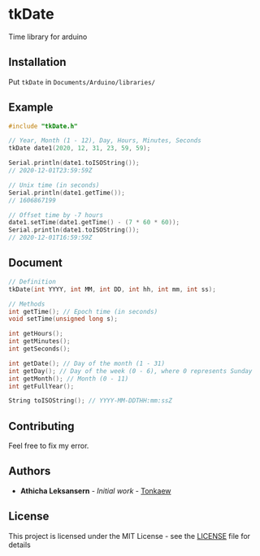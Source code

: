 # tkDate

Time library for arduino

## Installation

Put `tkDate` in `Documents/Arduino/libraries/`

## Example

```cpp
#include "tkDate.h"

// Year, Month (1 - 12), Day, Hours, Minutes, Seconds
tkDate date1(2020, 12, 31, 23, 59, 59);

Serial.println(date1.toISOString());
// 2020-12-01T23:59:59Z

// Unix time (in seconds)
Serial.println(date1.getTime());
// 1606867199

// Offset time by -7 hours
date1.setTime(date1.getTime() - (7 * 60 * 60));
Serial.println(date1.toISOString());
// 2020-12-01T16:59:59Z
```

## Document

```cpp
// Definition
tkDate(int YYYY, int MM, int DD, int hh, int mm, int ss);

// Methods
int getTime(); // Epoch time (in seconds)
void setTime(unsigned long s);

int getHours();
int getMinutes();
int getSeconds();

int getDate(); // Day of the month (1 - 31)
int getDay(); // Day of the week (0 - 6), where 0 represents Sunday
int getMonth(); // Month (0 - 11)
int getFullYear();

String toISOString(); // YYYY-MM-DDTHH:mm:ssZ
```

## Contributing

Feel free to fix my error.

## Authors

* **Athicha Leksansern** - *Initial work* - [Tonkaew](https://github.com/tonkaew131/)

## License

This project is licensed under the MIT License - see the [LICENSE](LICENSE) file for details